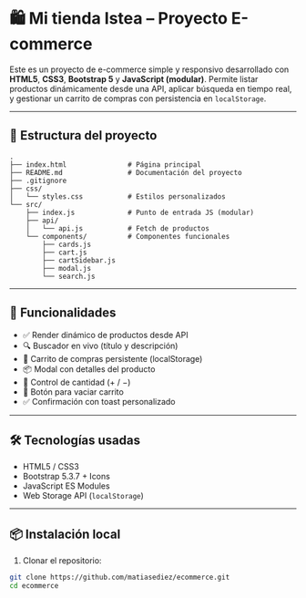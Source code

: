 # 🛍️ Mi tienda Istea – Proyecto E-commerce

Este es un proyecto de e-commerce simple y responsivo desarrollado con **HTML5**, **CSS3**, **Bootstrap 5** y **JavaScript (modular)**. Permite listar productos dinámicamente desde una API, aplicar búsqueda en tiempo real, y gestionar un carrito de compras con persistencia en `localStorage`.

---

## 📁 Estructura del proyecto

```plaintext
.
├── index.html               # Página principal
├── README.md                # Documentación del proyecto
├── .gitignore
├── css/
│   └── styles.css           # Estilos personalizados
└── src/
    ├── index.js             # Punto de entrada JS (modular)
    ├── api/
    │   └── api.js           # Fetch de productos
    └── components/          # Componentes funcionales
        ├── cards.js
        ├── cart.js
        ├── cartSidebar.js
        ├── modal.js
        └── search.js
```

---

## 🚀 Funcionalidades

- ✅ Render dinámico de productos desde API
- 🔍 Buscador en vivo (título y descripción)
- 🛒 Carrito de compras persistente (localStorage)
- 📦 Modal con detalles del producto
- 🧮 Control de cantidad (+ / −)
- 🧹 Botón para vaciar carrito
- ✅ Confirmación con toast personalizado

---

## 🛠️ Tecnologías usadas

- HTML5 / CSS3
- Bootstrap 5.3.7 + Icons
- JavaScript ES Modules
- Web Storage API (`localStorage`)

---

## 📦 Instalación local

1. Clonar el repositorio:

```bash
git clone https://github.com/matiasediez/ecommerce.git
cd ecommerce
